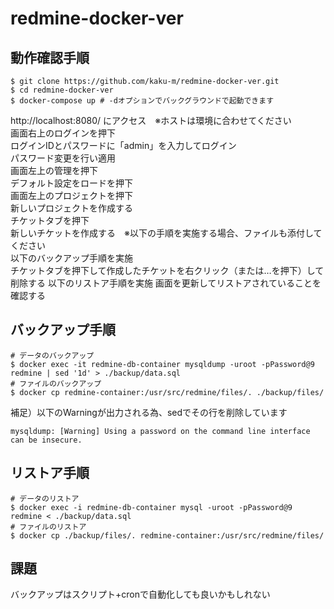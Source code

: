 # redmine-docker-ver

## 動作確認手順
```
$ git clone https://github.com/kaku-m/redmine-docker-ver.git
$ cd redmine-docker-ver
$ docker-compose up # -dオプションでバックグラウンドで起動できます
```
http://localhost:8080/ にアクセス　※ホストは環境に合わせてください  
画面右上のログインを押下  
ログインIDとパスワードに「admin」を入力してログイン  
パスワード変更を行い適用  
画面左上の管理を押下  
デフォルト設定をロードを押下  
画面左上のプロジェクトを押下  
新しいプロジェクトを作成する  
チケットタブを押下  
新しいチケットを作成する　※以下の手順を実施する場合、ファイルも添付してください  
以下のバックアップ手順を実施  
チケットタブを押下して作成したチケットを右クリック（または…を押下）して削除する
以下のリストア手順を実施
画面を更新してリストアされていることを確認する

## バックアップ手順
```
# データのバックアップ
$ docker exec -it redmine-db-container mysqldump -uroot -pPassword@9 redmine | sed '1d' > ./backup/data.sql
# ファイルのバックアップ
$ docker cp redmine-container:/usr/src/redmine/files/. ./backup/files/
```
補足）以下のWarningが出力される為、sedでその行を削除しています  
```
mysqldump: [Warning] Using a password on the command line interface can be insecure.
```

## リストア手順
```
# データのリストア
$ docker exec -i redmine-db-container mysql -uroot -pPassword@9 redmine < ./backup/data.sql
# ファイルのリストア
$ docker cp ./backup/files/. redmine-container:/usr/src/redmine/files/
```

## 課題
バックアップはスクリプト+cronで自動化しても良いかもしれない
